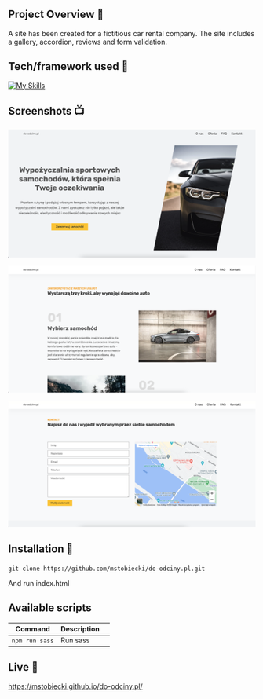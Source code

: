 ## Project Overview 🎉

<p>A site has been created for a fictitious car rental company. The site includes a gallery, accordion, reviews and form validation. </p>

## Tech/framework used 🔧

[![My Skills](https://skillicons.dev/icons?i=html,css,js,sass&perline=4)](https://skillicons.dev)

## Screenshots 📺

<p align="center">
    <img src="./src/img/s1.png" alt="Screenshot">
</p>

<p align="center">
    <img src="./src/img/s2.png" alt="Screenshot">
</p>

<p align="center">
    <img src="./src/img/s3.png" alt="Screenshot">
</p>

## Installation 💾
`git clone https://github.com/mstobiecki/do-odciny.pl.git`
<p>And run index.html</p>

## Available scripts

| Command        | Description |     |
| -------------- | ----------- | --- |
| `npm run sass` | Run sass    |     |

## Live 📍

<a href="https://mstobiecki.github.io/do-odciny.pl/">https://mstobiecki.github.io/do-odciny.pl/</a>
